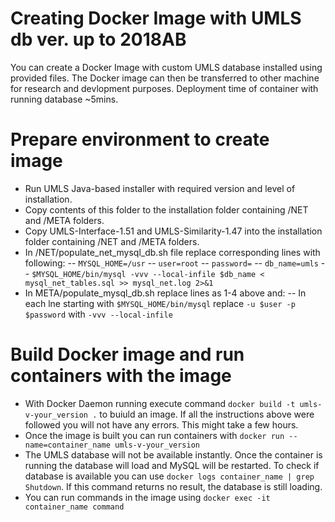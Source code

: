 # Creating Docker Image with UMLS db ver. up to 2018AB 


You can create a Docker Image with custom UMLS database installed using provided files. The Docker image can then be transferred to other machine for research and devlopment purposes. Deployment time of container with running database ~5mins.
# Prepare environment to create image

  - Run UMLS Java-based installer with required version and level of installation.
  - Copy contents of this folder to the installation folder containing /NET and /META folders.
  - Copy UMLS-Interface-1.51 and UMLS-Similarity-1.47 into the installation folder containing /NET and /META folders.
  - In /NET/populate_net_mysql_db.sh file replace corresponding lines with following:
-- ` MYSQL_HOME=/usr `
-- ` user=root `
-- ` password= `
-- ` db_name=umls `
-- ` $MYSQL_HOME/bin/mysql -vvv --local-infile $db_name < mysql_net_tables.sql >> mysql_net.log 2>&1 `
  - In META/populate_mysql_db.sh replace lines as 1-4 above and:
  -- In each lne starting with ` $MYSQL_HOME/bin/mysql ` replace ` -u $user -p $password ` with ` -vvv --local-infile `

# Build Docker image and run containers with the image
 - With Docker Daemon running execute command  ` docker build -t umls-v-your_version . ` to buiuld an image. If all the instructions above were followed you will not have any errors. This might take a few hours.
 - Once the image is built you can run containers with ` docker run --name=container_name umls-v-your_version ` 
 - The UMLS database will not be available instantly. Once the container is running the database will load and MySQL will be restarted. To check if database is available you can use ` docker logs container_name | grep Shutdown `. If this command returns no result, the database is still loading.
 - You can run commands in the image using ` docker exec -it container_name command `






